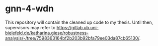# gnn-4-wdn

This repository will contain the cleaned up code to my thesis. Until then, supervisors may refer to https://gitlab.ub.uni-bielefeld.de/katharina.giese/robustness-analysis/-/tree/7598363164bf2b203b92bfa79ee03da87cb65130/.
